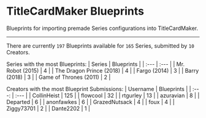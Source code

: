 # TitleCardMaker Blueprints

Blueprints for importing premade Series configurations into TitleCardMaker.

---

There are currently `197` Blueprints available for `165` Series, submitted by `10` Creators.

Series with the most Blueprints:
| Series | Blueprints |
| :--- | :--- |
| Mr. Robot (2015) | 4 |
| The Dragon Prince (2018) | 4 |
| Fargo (2014) | 3 |
| Barry (2018) | 3 |
| Game of Thrones (2011) | 2 |

Creators with the most Blueprint Submissions:
| Username | Blueprints |
| :---: | :--- |
| CollinHeist | 125 |
| flowcool | 32 |
| rtgurley | 13 |
| azuravian | 8 |
| Departed | 6 |
| anonfawkes | 6 |
| GrazedNutsack | 4 |
| foux | 4 |
| Ziggy73701 | 2 |
| Dante2202 | 1 |
